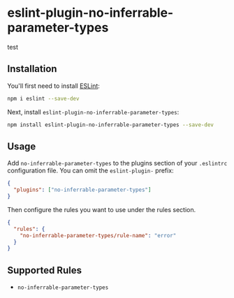 # eslint-plugin-no-inferrable-parameter-types

test

## Installation

You'll first need to install [ESLint](https://eslint.org/):

```sh
npm i eslint --save-dev
```

Next, install `eslint-plugin-no-inferrable-parameter-types`:

```sh
npm install eslint-plugin-no-inferrable-parameter-types --save-dev
```

## Usage

Add `no-inferrable-parameter-types` to the plugins section of your `.eslintrc` configuration file. You can omit the `eslint-plugin-` prefix:

```json
{
  "plugins": ["no-inferrable-parameter-types"]
}
```

Then configure the rules you want to use under the rules section.

```json
{
  "rules": {
    "no-inferrable-parameter-types/rule-name": "error"
  }
}
```

## Supported Rules

- `no-inferrable-parameter-types`
